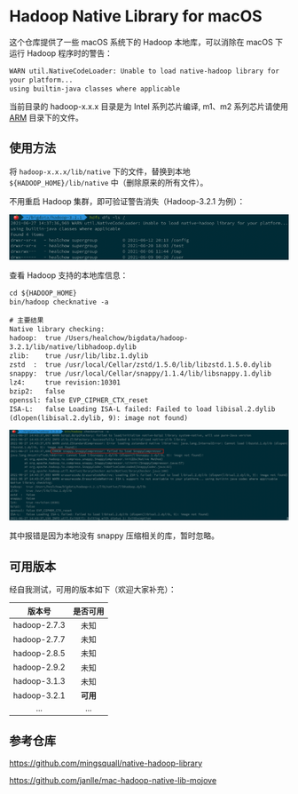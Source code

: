 
# Hadoop Native Library for macOS

这个仓库提供了一些 macOS 系统下的 Hadoop 本地库，可以消除在 macOS 下运行 Hadoop 程序时的警告：

```shell
WARN util.NativeCodeLoader: Unable to load native-hadoop library for your platform...
using builtin-java classes where applicable
```

当前目录的 hadoop-x.x.x 目录是为 Intel 系列芯片编译, m1、m2 系列芯片请使用 [ARM](ARM) 目录下的文件。

## 使用方法

将 `hadoop-x.x.x/lib/native` 下的文件，替换到本地`${HADOOP_HOME}/lib/native` 中（删除原来的所有文件）。

不用重启 Hadoop 集群，即可验证警告消失（Hadoop-3.2.1 为例）：

![hdfs-ls](img/hdfs-ls.png)

查看 Hadoop 支持的本地库信息：

```shell
cd ${HADOOP_HOME}
bin/hadoop checknative -a

# 主要结果
Native library checking:
hadoop:  true /Users/healchow/bigdata/hadoop-3.2.1/lib/native/libhadoop.dylib
zlib:    true /usr/lib/libz.1.dylib
zstd  :  true /usr/local/Cellar/zstd/1.5.0/lib/libzstd.1.5.0.dylib
snappy:  true /usr/local/Cellar/snappy/1.1.4/lib/libsnappy.1.dylib
lz4:     true revision:10301
bzip2:   false
openssl: false EVP_CIPHER_CTX_reset
ISA-L:   false Loading ISA-L failed: Failed to load libisal.2.dylib (dlopen(libisal.2.dylib, 9): image not found)
```

![hadoop-checknative](img/hadoop-checknative.png)

其中报错是因为本地没有 snappy 压缩相关的库，暂时忽略。

## 可用版本

经自我测试，可用的版本如下（欢迎大家补充）：

|     版本号     |   是否可用   |
| :-----------: | :--------: |
| hadoop-2.7.3  |     未知    |
| hadoop-2.7.7  |     未知    |
| hadoop-2.8.5  |     未知    |
| hadoop-2.9.2  |     未知    |
| hadoop-3.1.3  |     未知    |
| hadoop-3.2.1  |  **可用**   |
| ...           | ...        |


## 参考仓库

https://github.com/mingsquall/native-hadoop-library

https://github.com/janlle/mac-hadoop-native-lib-mojove
